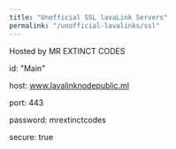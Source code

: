 ```yaml
---
title: "Unofficial SSL lavaLink Servers"
permalink: "/unofficial-lavalinks/ssl"
---
```


Hosted by MR EXTINCT CODES

id: "Main"

host: www.lavalinknodepublic.ml

port: 443

password: mrextinctcodes

secure: true

<!-- Add below this line. Don't remove anything which is not yours -->

